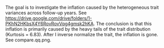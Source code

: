 The goal is to investigate the inflation caused by the heterogeneous trait variances across follow-up years. See https://drive.google.com/drive/folders/1-PKhN2HKbsX4Y6RovRovVqg4gmsk2hKA.
The conclusion is that this inflation is primarily caused by the heavy tails of the trait distribution (Kurtosis = 6.83). After I inverse normalize the trait, the inflation is gone. See compare.qq.png. 
